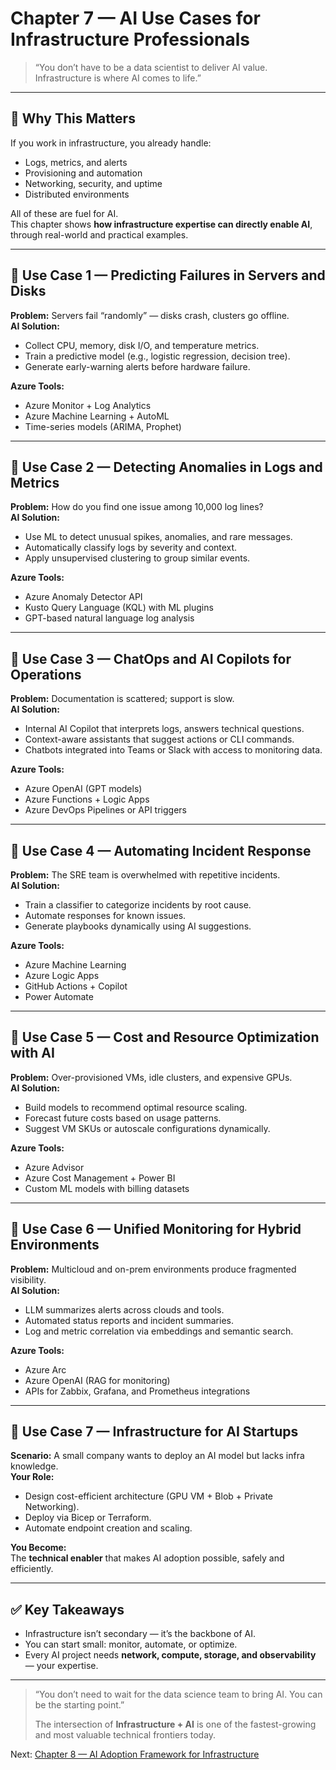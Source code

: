 # Chapter 7 — AI Use Cases for Infrastructure Professionals

> “You don’t have to be a data scientist to deliver AI value. Infrastructure is where AI comes to life.”

---

## 🎯 Why This Matters

If you work in infrastructure, you already handle:
- Logs, metrics, and alerts  
- Provisioning and automation  
- Networking, security, and uptime  
- Distributed environments  

All of these are fuel for AI.  
This chapter shows **how infrastructure expertise can directly enable AI**, through real-world and practical examples.

---

## 📘 Use Case 1 — Predicting Failures in Servers and Disks

**Problem:** Servers fail “randomly” — disks crash, clusters go offline.  
**AI Solution:**
- Collect CPU, memory, disk I/O, and temperature metrics.  
- Train a predictive model (e.g., logistic regression, decision tree).  
- Generate early-warning alerts before hardware failure.

**Azure Tools:**
- Azure Monitor + Log Analytics  
- Azure Machine Learning + AutoML  
- Time-series models (ARIMA, Prophet)

---

## 📘 Use Case 2 — Detecting Anomalies in Logs and Metrics

**Problem:** How do you find one issue among 10,000 log lines?  
**AI Solution:**
- Use ML to detect unusual spikes, anomalies, and rare messages.  
- Automatically classify logs by severity and context.  
- Apply unsupervised clustering to group similar events.

**Azure Tools:**
- Azure Anomaly Detector API  
- Kusto Query Language (KQL) with ML plugins  
- GPT-based natural language log analysis  

---

## 📘 Use Case 3 — ChatOps and AI Copilots for Operations

**Problem:** Documentation is scattered; support is slow.  
**AI Solution:**
- Internal AI Copilot that interprets logs, answers technical questions.  
- Context-aware assistants that suggest actions or CLI commands.  
- Chatbots integrated into Teams or Slack with access to monitoring data.

**Azure Tools:**
- Azure OpenAI (GPT models)  
- Azure Functions + Logic Apps  
- Azure DevOps Pipelines or API triggers

---

## 📘 Use Case 4 — Automating Incident Response

**Problem:** The SRE team is overwhelmed with repetitive incidents.  
**AI Solution:**
- Train a classifier to categorize incidents by root cause.  
- Automate responses for known issues.  
- Generate playbooks dynamically using AI suggestions.

**Azure Tools:**
- Azure Machine Learning  
- Azure Logic Apps  
- GitHub Actions + Copilot  
- Power Automate

---

## 📘 Use Case 5 — Cost and Resource Optimization with AI

**Problem:** Over-provisioned VMs, idle clusters, and expensive GPUs.  
**AI Solution:**
- Build models to recommend optimal resource scaling.  
- Forecast future costs based on usage patterns.  
- Suggest VM SKUs or autoscale configurations dynamically.

**Azure Tools:**
- Azure Advisor  
- Azure Cost Management + Power BI  
- Custom ML models with billing datasets  

---

## 📘 Use Case 6 — Unified Monitoring for Hybrid Environments

**Problem:** Multicloud and on-prem environments produce fragmented visibility.  
**AI Solution:**
- LLM summarizes alerts across clouds and tools.  
- Automated status reports and incident summaries.  
- Log and metric correlation via embeddings and semantic search.

**Azure Tools:**
- Azure Arc  
- Azure OpenAI (RAG for monitoring)  
- APIs for Zabbix, Grafana, and Prometheus integrations

---

## 📘 Use Case 7 — Infrastructure for AI Startups

**Scenario:** A small company wants to deploy an AI model but lacks infra knowledge.  
**Your Role:**
- Design cost-efficient architecture (GPU VM + Blob + Private Networking).  
- Deploy via Bicep or Terraform.  
- Automate endpoint creation and scaling.

**You Become:**  
The **technical enabler** that makes AI adoption possible, safely and efficiently.

---

## ✅ Key Takeaways

- Infrastructure isn’t secondary — it’s the backbone of AI.  
- You can start small: monitor, automate, or optimize.  
- Every AI project needs **network, compute, storage, and observability** — your expertise.

---

> “You don’t need to wait for the data science team to bring AI. You can be the starting point.”
>  
> The intersection of **Infrastructure + AI** is one of the fastest-growing and most valuable technical frontiers today.

Next: [Chapter 8 — AI Adoption Framework for Infrastructure](08-adoption-framework.md)


